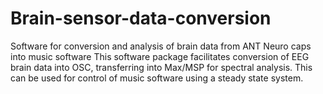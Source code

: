 # Brain-sensor-data-conversion
Software for conversion and analysis of brain data from ANT Neuro caps into music software 
This software package facilitates conversion of EEG brain data into OSC, transferring into Max/MSP for spectral analysis. This can be used for control of music software using a steady state system. 
